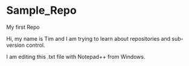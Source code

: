 Sample_Repo
===========

My first Repo

Hi, my name is Tim and I am trying to learn about repositories and sub-version control.

I am editing this .txt file with Notepad++ from Windows.